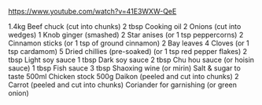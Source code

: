 https://www.youtube.com/watch?v=41E3WXW-QeE

1.4kg Beef chuck (cut into chunks)
2 tbsp Cooking oil
2 Onions (cut into wedges)
1 Knob ginger (smashed)
2 Star anises (or 1 tsp peppercorns)
2 Cinnamon sticks (or 1 tsp of ground cinnamon)
2 Bay leaves
4 Cloves (or 1 tsp cardamom)
5 Dried chillies (pre-soaked) (or 1 tsp red pepper flakes)
2 tbsp Light soy sauce
1 tbsp Dark soy sauce
2 tbsp Chu hou sauce (or hoisin sauce)
1 tbsp Fish sauce
3 tbsp Shaoxing wine (or mirin)
Salt & sugar to taste
500ml Chicken stock
500g Daikon (peeled and cut into chunks)
2 Carrot (peeled and cut into chunks)
Coriander for garnishing (or green onion)
